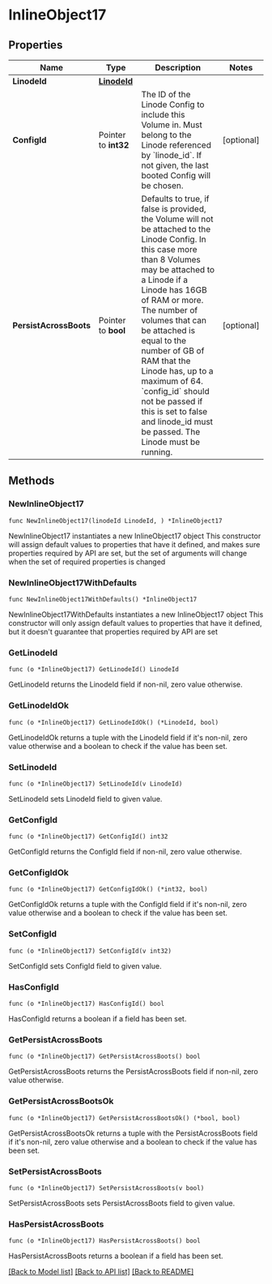 # InlineObject17

## Properties

Name | Type | Description | Notes
------------ | ------------- | ------------- | -------------
**LinodeId** | [**LinodeId**](LinodeId.md) |  | 
**ConfigId** | Pointer to **int32** | The ID of the Linode Config to include this Volume in. Must belong to the Linode referenced by &#x60;linode_id&#x60;. If not given, the last booted Config will be chosen.  | [optional] 
**PersistAcrossBoots** | Pointer to **bool** | Defaults to true, if false is provided, the Volume will not be attached to the Linode Config. In this case more than 8 Volumes may be attached to a Linode if a Linode has 16GB of RAM or more. The number of volumes that can be attached is equal to the number of GB of RAM that the Linode has, up to a maximum of 64. &#x60;config_id&#x60; should not be passed if this is set to false and linode_id must be passed. The Linode must be running.  | [optional] 

## Methods

### NewInlineObject17

`func NewInlineObject17(linodeId LinodeId, ) *InlineObject17`

NewInlineObject17 instantiates a new InlineObject17 object
This constructor will assign default values to properties that have it defined,
and makes sure properties required by API are set, but the set of arguments
will change when the set of required properties is changed

### NewInlineObject17WithDefaults

`func NewInlineObject17WithDefaults() *InlineObject17`

NewInlineObject17WithDefaults instantiates a new InlineObject17 object
This constructor will only assign default values to properties that have it defined,
but it doesn't guarantee that properties required by API are set

### GetLinodeId

`func (o *InlineObject17) GetLinodeId() LinodeId`

GetLinodeId returns the LinodeId field if non-nil, zero value otherwise.

### GetLinodeIdOk

`func (o *InlineObject17) GetLinodeIdOk() (*LinodeId, bool)`

GetLinodeIdOk returns a tuple with the LinodeId field if it's non-nil, zero value otherwise
and a boolean to check if the value has been set.

### SetLinodeId

`func (o *InlineObject17) SetLinodeId(v LinodeId)`

SetLinodeId sets LinodeId field to given value.


### GetConfigId

`func (o *InlineObject17) GetConfigId() int32`

GetConfigId returns the ConfigId field if non-nil, zero value otherwise.

### GetConfigIdOk

`func (o *InlineObject17) GetConfigIdOk() (*int32, bool)`

GetConfigIdOk returns a tuple with the ConfigId field if it's non-nil, zero value otherwise
and a boolean to check if the value has been set.

### SetConfigId

`func (o *InlineObject17) SetConfigId(v int32)`

SetConfigId sets ConfigId field to given value.

### HasConfigId

`func (o *InlineObject17) HasConfigId() bool`

HasConfigId returns a boolean if a field has been set.

### GetPersistAcrossBoots

`func (o *InlineObject17) GetPersistAcrossBoots() bool`

GetPersistAcrossBoots returns the PersistAcrossBoots field if non-nil, zero value otherwise.

### GetPersistAcrossBootsOk

`func (o *InlineObject17) GetPersistAcrossBootsOk() (*bool, bool)`

GetPersistAcrossBootsOk returns a tuple with the PersistAcrossBoots field if it's non-nil, zero value otherwise
and a boolean to check if the value has been set.

### SetPersistAcrossBoots

`func (o *InlineObject17) SetPersistAcrossBoots(v bool)`

SetPersistAcrossBoots sets PersistAcrossBoots field to given value.

### HasPersistAcrossBoots

`func (o *InlineObject17) HasPersistAcrossBoots() bool`

HasPersistAcrossBoots returns a boolean if a field has been set.


[[Back to Model list]](../README.md#documentation-for-models) [[Back to API list]](../README.md#documentation-for-api-endpoints) [[Back to README]](../README.md)



